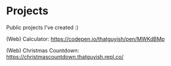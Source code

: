 # Projects
Public projects I've created :)

(Web) Calculator: https://codepen.io/thatguyish/pen/MWKdBMp

(Web) Christmas Countdown: https://christmascountdown.thatguyish.repl.co/
